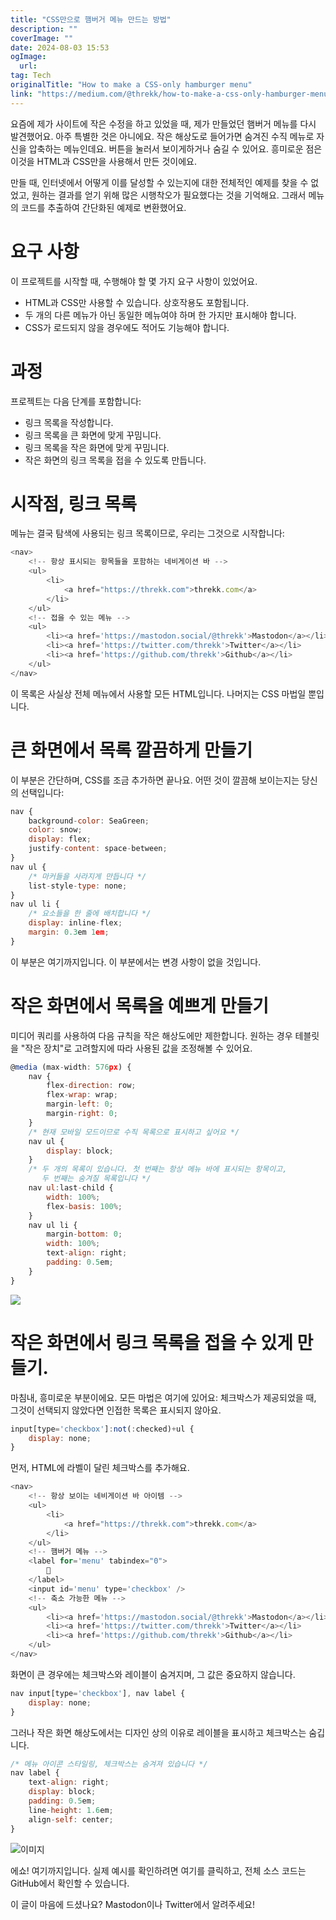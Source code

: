 ```yaml
---
title: "CSS만으로 햄버거 메뉴 만드는 방법"
description: ""
coverImage: ""
date: 2024-08-03 15:53
ogImage: 
  url: 
tag: Tech
originalTitle: "How to make a CSS-only hamburger menu"
link: "https://medium.com/@threkk/how-to-make-a-css-only-hamburger-menu-f7ad41e13399"
---
```




요즘에 제가 사이트에 작은 수정을 하고 있었을 때, 제가 만들었던 햄버거 메뉴를 다시 발견했어요. 아주 특별한 것은 아니에요. 작은 해상도로 들어가면 숨겨진 수직 메뉴로 자신을 압축하는 메뉴인데요. 버튼을 눌러서 보이게하거나 숨길 수 있어요. 흥미로운 점은 이것을 HTML과 CSS만을 사용해서 만든 것이에요.

만들 때, 인터넷에서 어떻게 이를 달성할 수 있는지에 대한 전체적인 예제를 찾을 수 없었고, 원하는 결과를 얻기 위해 많은 시행착오가 필요했다는 것을 기억해요. 그래서 메뉴의 코드를 추출하여 간단화된 예제로 변환했어요.

# 요구 사항

이 프로젝트를 시작할 때, 수행해야 할 몇 가지 요구 사항이 있었어요.

<div class="content-ad"></div>

- HTML과 CSS만 사용할 수 있습니다. 상호작용도 포함됩니다.
- 두 개의 다른 메뉴가 아닌 동일한 메뉴여야 하며 한 가지만 표시해야 합니다.
- CSS가 로드되지 않을 경우에도 적어도 기능해야 합니다.

# 과정

프로젝트는 다음 단계를 포함합니다:

- 링크 목록을 작성합니다.
- 링크 목록을 큰 화면에 맞게 꾸밈니다.
- 링크 목록을 작은 화면에 맞게 꾸밈니다.
- 작은 화면의 링크 목록을 접을 수 있도록 만듭니다.

<div class="content-ad"></div>

# 시작점, 링크 목록

메뉴는 결국 탐색에 사용되는 링크 목록이므로, 우리는 그것으로 시작합니다:

```js
<nav>
    <!-- 항상 표시되는 항목들을 포함하는 네비게이션 바 -->
    <ul>
        <li>
            <a href="https://threkk.com">threkk.com</a>
        </li>
    </ul>
    <!-- 접을 수 있는 메뉴 -->
    <ul>
        <li><a href='https://mastodon.social/@threkk'>Mastodon</a></li>
        <li><a href='https://twitter.com/threkk'>Twitter</a></li>
        <li><a href='https://github.com/threkk'>Github</a></li>
    </ul>
</nav>
```

이 목록은 사실상 전체 메뉴에서 사용할 모든 HTML입니다. 나머지는 CSS 마법일 뿐입니다.

<div class="content-ad"></div>

# 큰 화면에서 목록 깔끔하게 만들기

이 부분은 간단하며, CSS를 조금 추가하면 끝나요. 어떤 것이 깔끔해 보이는지는 당신의 선택입니다:

```js
nav {
    background-color: SeaGreen;
    color: snow;
    display: flex;
    justify-content: space-between;
}
nav ul {
    /* 마커들을 사라지게 만듭니다 */
    list-style-type: none;
}
nav ul li {
    /* 요소들을 한 줄에 배치합니다 */
    display: inline-flex;
    margin: 0.3em 1em;
}
```

이 부분은 여기까지입니다. 이 부분에서는 변경 사항이 없을 것입니다.

<div class="content-ad"></div>

# 작은 화면에서 목록을 예쁘게 만들기

미디어 쿼리를 사용하여 다음 규칙을 작은 해상도에만 제한합니다. 원하는 경우 테블릿을 "작은 장치"로 고려할지에 따라 사용된 값을 조정해볼 수 있어요.

```js
@media (max-width: 576px) {
    nav {
        flex-direction: row;
        flex-wrap: wrap;
        margin-left: 0;
        margin-right: 0;
    }
    /* 현재 모바일 모드이므로 수직 목록으로 표시하고 싶어요 */
    nav ul {
        display: block;
    }
    /* 두 개의 목록이 있습니다. 첫 번째는 항상 메뉴 바에 표시되는 항목이고,
       두 번째는 숨겨질 목록입니다 */
    nav ul:last-child {
        width: 100%;
        flex-basis: 100%;
    }
    nav ul li {
        margin-bottom: 0;
        width: 100%;
        text-align: right;
        padding: 0.5em;
    }
}
```

<img src="/assets/img/HowtomakeaCSS-onlyhamburgermenu_0.png" />

<div class="content-ad"></div>

# 작은 화면에서 링크 목록을 접을 수 있게 만들기.

마침내, 흥미로운 부분이에요. 모든 마법은 여기에 있어요: 체크박스가 제공되었을 때, 그것이 선택되지 않았다면 인접한 목록은 표시되지 않아요.

```js
input[type='checkbox']:not(:checked)+ul {
    display: none;
}
```

먼저, HTML에 라벨이 달린 체크박스를 추가해요.

<div class="content-ad"></div>

```js
<nav>
    <!-- 항상 보이는 네비게이션 바 아이템 -->
    <ul>
        <li>
            <a href="https://threkk.com">threkk.com</a>
        </li>
    </ul>
    <!-- 햄버거 메뉴 -->
    <label for='menu' tabindex="0">
        🍔
    </label>
    <input id='menu' type='checkbox' />
    <!-- 축소 가능한 메뉴 -->
    <ul>
        <li><a href='https://mastodon.social/@threkk'>Mastodon</a></li>
        <li><a href='https://twitter.com/threkk'>Twitter</a></li>
        <li><a href='https://github.com/threkk'>Github</a></li>
    </ul>
</nav>
```

화면이 큰 경우에는 체크박스와 레이블이 숨겨지며, 그 값은 중요하지 않습니다.

```js
nav input[type='checkbox'], nav label {
    display: none;
}
```

그러나 작은 화면 해상도에서는 디자인 상의 이유로 레이블을 표시하고 체크박스는 숨깁니다.

<div class="content-ad"></div>

```js
/* 메뉴 아이콘 스타일링, 체크박스는 숨겨져 있습니다 */
nav label {
    text-align: right;
    display: block;
    padding: 0.5em;
    line-height: 1.6em;
    align-self: center;
}
```

![이미지](https://miro.medium.com/v2/resize:fit:640/1*yRRvaU-uG1aNW7M9OvzZdg.gif)

에쇼! 여기까지입니다. 실제 예시를 확인하려면 여기를 클릭하고, 전체 소스 코드는 GitHub에서 확인할 수 있습니다.

이 글이 마음에 드셨나요? Mastodon이나 Twitter에서 알려주세요!




